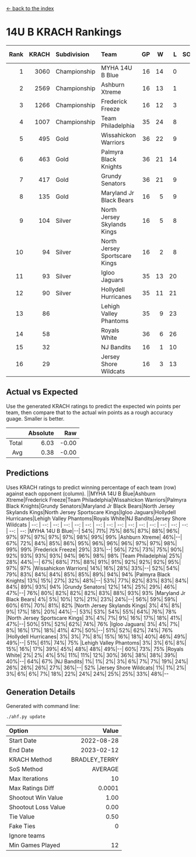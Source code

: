 [<- back to the index](readme.md)
# 14U B KRACH Rankings
Rank|KRACH|Subdivision|Team|GP|W|L|SOW|SOL|T|SoS|Exp Wins|Win Diff
---:|---:|:---|:---|---:|---:|---:|---:|---:|---:|---:|---:|---:
1|3060|Championship|MYHA 14U B Blue|16|14|0|1|1|0|487|14.0|-1.0
2|2569|Championship|Ashburn Xtreme|16|13|1|2|0|0|393|14.1|-0.9
3|1266|Championship|Frederick Freeze|16|12|3|1|0|0|497|12.6|-0.4
4|1007|Championship|Team Philadelphia|35|24|8|2|1|0|714|25.3|-0.7
5|495|Gold|Wissahickon Warriors|36|22|9|2|3|0|437|24.3|0.3
6|463|Gold|Palmyra Black Knights|36|21|14|1|0|0|724|22.1|0.1
7|417|Gold|Grundy Senators|36|21|9|0|6|0|690|21.1|0.1
8|135|Gold|Maryland Jr Black Bears|16|5|9|1|1|0|352|6.1|0.1
9|104|Silver|North Jersey Skylands Kings|16|5|8|2|0|1|366|7.9|0.4
10|94|Silver|North Jersey Sportscare Kings|16|2|8|4|2|0|292|6.2|0.2
11|93|Silver|Igloo Jaguars|35|13|20|0|1|1|358|14.0|0.5
12|90|Silver|Hollydell Hurricanes|35|11|21|1|2|0|436|12.4|0.4
13|86||Lehigh Valley Phantoms|35|9|23|2|1|0|598|11.4|0.4
14|58||Royals White|36|6|26|2|2|0|719|8.3|0.3
15|32||NJ Bandits|16|1|10|2|3|0|328|3.1|0.1
16|29||Jersey Shore Wildcats|16|3|13|0|0|0|201|3.1|0.1

## Actual vs Expected
Use the generated KRACH ratings to predict the expected win points per team, then compare that to the actual win points as a rough accuracy guage. Smaller is better.

||Absolute|Raw
|---:|---:|---:
|Total|6.03|-0.00
|Avg|0.38|-0.00

## Predictions
Uses KRACH ratings to predict winning percentage of each team (row) against each opponent (column).
||MYHA 14U B Blue|Ashburn Xtreme|Frederick Freeze|Team Philadelphia|Wissahickon Warriors|Palmyra Black Knights|Grundy Senators|Maryland Jr Black Bears|North Jersey Skylands Kings|North Jersey Sportscare Kings|Igloo Jaguars|Hollydell Hurricanes|Lehigh Valley Phantoms|Royals White|NJ Bandits|Jersey Shore Wildcats
| --: | --: | --: | --: | --: | --: | --: | --: | --: | --: | --: | --: | --: | --: | --: | --: | --: 
|MYHA 14U B Blue|--| 54%| 71%| 75%| 86%| 87%| 88%| 96%| 97%| 97%| 97%| 97%| 97%| 98%| 99%| 99%
|Ashburn Xtreme| 46%|--| 67%| 72%| 84%| 85%| 86%| 95%| 96%| 96%| 96%| 97%| 97%| 98%| 99%| 99%
|Frederick Freeze| 29%| 33%|--| 56%| 72%| 73%| 75%| 90%| 92%| 93%| 93%| 93%| 94%| 96%| 98%| 98%
|Team Philadelphia| 25%| 28%| 44%|--| 67%| 68%| 71%| 88%| 91%| 91%| 92%| 92%| 92%| 95%| 97%| 97%
|Wissahickon Warriors| 14%| 16%| 28%| 33%|--| 52%| 54%| 79%| 83%| 84%| 84%| 85%| 85%| 89%| 94%| 94%
|Palmyra Black Knights| 13%| 15%| 27%| 32%| 48%|--| 53%| 77%| 82%| 83%| 83%| 84%| 84%| 89%| 93%| 94%
|Grundy Senators| 12%| 14%| 25%| 29%| 46%| 47%|--| 76%| 80%| 82%| 82%| 82%| 83%| 88%| 93%| 93%
|Maryland Jr Black Bears|  4%|  5%| 10%| 12%| 21%| 23%| 24%|--| 56%| 59%| 59%| 60%| 61%| 70%| 81%| 82%
|North Jersey Skylands Kings|  3%|  4%|  8%|  9%| 17%| 18%| 20%| 44%|--| 53%| 53%| 54%| 55%| 64%| 76%| 78%
|North Jersey Sportscare Kings|  3%|  4%|  7%|  9%| 16%| 17%| 18%| 41%| 47%|--| 50%| 51%| 52%| 62%| 74%| 76%
|Igloo Jaguars|  3%|  4%|  7%|  8%| 16%| 17%| 18%| 41%| 47%| 50%|--| 51%| 52%| 62%| 74%| 76%
|Hollydell Hurricanes|  3%|  3%|  7%|  8%| 15%| 16%| 18%| 40%| 46%| 49%| 49%|--| 51%| 61%| 74%| 75%
|Lehigh Valley Phantoms|  3%|  3%|  6%|  8%| 15%| 16%| 17%| 39%| 45%| 48%| 48%| 49%|--| 60%| 73%| 75%
|Royals White|  2%|  2%|  4%|  5%| 11%| 11%| 12%| 30%| 36%| 38%| 38%| 39%| 40%|--| 64%| 67%
|NJ Bandits|  1%|  1%|  2%|  3%|  6%|  7%|  7%| 19%| 24%| 26%| 26%| 26%| 27%| 36%|--| 52%
|Jersey Shore Wildcats|  1%|  1%|  2%|  3%|  6%|  6%|  7%| 18%| 22%| 24%| 24%| 25%| 25%| 33%| 48%|--

## Generation Details

Generated with command line:
```
./ahf.py update
```

| Option | Value |
| :----- | ----: |
| Start Date | 2022-08-28 |
| End Date | 2023-02-12 |
| KRACH Method | BRADLEY_TERRY |
| SoS Method | AVERAGE |
| Max Iterations | 10 |
| Max Ratings Diff | 0.0001 |
| Shootout Win Value | 1.00 |
| Shootout Loss Value | 0.00 |
| Tie Value | 0.50 |
| Fake Ties | 0 |
| Ignore teams |  |
| Min Games Played | 12 |

